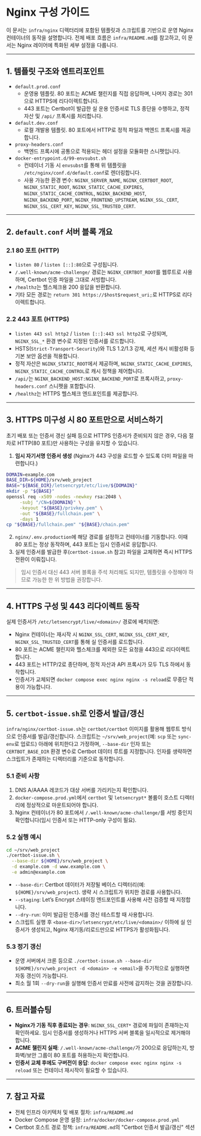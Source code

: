 # Nginx 구성 가이드

이 문서는 `infra/nginx` 디렉터리에 포함된 템플릿과 스크립트를 기반으로 운영 Nginx 컨테이너의 동작을 설명합니다. 전체 배포 흐름은 `infra/README.md`를 참고하고, 이 문서는 Nginx 레이어에 특화된 세부 설정을 다룹니다.

---

## 1. 템플릿 구조와 엔트리포인트

- `default.prod.conf`
  - 운영용 템플릿. 80 포트는 ACME 챌린지를 직접 응답하며, 나머지 경로는 301으로 HTTPS에 리다이렉트합니다.
  - 443 포트는 Certbot이 발급한 실 운용 인증서로 TLS 종단을 수행하고, 정적 자산 및 `/api/` 프록시를 처리합니다.
- `default.dev.conf`
  - 로컬 개발용 템플릿. 80 포트에서 HTTP로 정적 파일과 백엔드 프록시를 제공합니다.
- `proxy-headers.conf`
  - 백엔드 프록시에 공통으로 적용되는 헤더 설정을 모듈화한 스니펫입니다.
- `docker-entrypoint.d/99-envsubst.sh`
  - 컨테이너 기동 시 `envsubst`를 통해 위 템플릿을 `/etc/nginx/conf.d/default.conf`로 렌더링합니다.
  - 사용 가능한 환경 변수: `NGINX_SERVER_NAME`, `NGINX_CERTBOT_ROOT`, `NGINX_STATIC_ROOT`, `NGINX_STATIC_CACHE_EXPIRES`, `NGINX_STATIC_CACHE_CONTROL`, `NGINX_BACKEND_HOST`, `NGINX_BACKEND_PORT`, `NGINX_FRONTEND_UPSTREAM`, `NGINX_SSL_CERT`, `NGINX_SSL_CERT_KEY`, `NGINX_SSL_TRUSTED_CERT`.

---

## 2. `default.conf` 서버 블록 개요

### 2.1 80 포트 (HTTP)

- `listen 80` / `listen [::]:80`으로 구성됩니다.
- `/.well-known/acme-challenge/` 경로는 `NGINX_CERTBOT_ROOT`를 웹루트로 사용하며, Certbot 인증 파일을 그대로 서빙합니다.
- `/healthz`는 헬스체크용 200 응답을 반환합니다.
- 기타 모든 경로는 `return 301 https://$host$request_uri;`로 HTTPS로 리다이렉트합니다.

### 2.2 443 포트 (HTTPS)

- `listen 443 ssl http2` / `listen [::]:443 ssl http2`로 구성되며, `NGINX_SSL_*` 환경 변수로 지정된 인증서를 로드합니다.
- HSTS(`Strict-Transport-Security`)와 TLS 1.2/1.3 강제, 세션 캐시 비활성화 등 기본 보안 옵션을 적용합니다.
- 정적 자산은 `NGINX_STATIC_ROOT`에서 제공하며, `NGINX_STATIC_CACHE_EXPIRES`, `NGINX_STATIC_CACHE_CONTROL`로 캐시 정책을 제어합니다.
- `/api/`는 `NGINX_BACKEND_HOST:NGINX_BACKEND_PORT`로 프록시하고, `proxy-headers.conf` 스니펫을 포함합니다.
- `/healthz`는 HTTPS 헬스체크 엔드포인트를 제공합니다.

---

## 3. HTTPS 미구성 시 80 포트만으로 서비스하기

초기 배포 또는 인증서 갱신 실패 등으로 HTTPS 인증서가 준비되지 않은 경우, 다음 절차로 HTTP(80 포트)만 사용하는 구성을 유지할 수 있습니다.

1. **임시 자기서명 인증서 생성** (Nginx가 443 구성을 로드할 수 있도록 더미 파일을 마련합니다.)

```bash
DOMAIN=example.com
BASE_DIR=${HOME}/srv/web_project
BASE="${BASE_DIR}/letsencrypt/etc/live/${DOMAIN}"
mkdir -p "${BASE}"
openssl req -x509 -nodes -newkey rsa:2048 \
	 -subj "/CN=${DOMAIN}" \
	 -keyout "${BASE}/privkey.pem" \
	 -out "${BASE}/fullchain.pem" \
	 -days 1
cp "${BASE}/fullchain.pem" "${BASE}/chain.pem"
```

2. `nginx/.env.production`에 해당 경로를 설정하고 컨테이너를 기동합니다. 이때 80 포트는 정상 동작하며, 443 포트는 임시 인증서로 응답합니다.
3. 실제 인증서를 발급한 후(`certbot-issue.sh` 참고) 파일을 교체하면 즉시 HTTPS 전환이 이뤄집니다.

> 임시 인증서 대신 443 서버 블록을 주석 처리해도 되지만, 템플릿을 수정해야 하므로 가능한 한 위 방법을 권장합니다.

---

## 4. HTTPS 구성 및 443 리다이렉트 동작

실제 인증서가 `/etc/letsencrypt/live/<domain>/` 경로에 배치되면:

- Nginx 컨테이너는 재시작 시 `NGINX_SSL_CERT`, `NGINX_SSL_CERT_KEY`, `NGINX_SSL_TRUSTED_CERT`를 통해 실 인증서를 로드합니다.
- 80 포트는 ACME 챌린지와 헬스체크를 제외한 모든 요청을 443으로 리다이렉트합니다.
- 443 포트는 HTTP/2로 종단하며, 정적 자산과 API 프록시가 모두 TLS 하에서 동작합니다.
- 인증서가 교체되면 `docker compose exec nginx nginx -s reload`로 무중단 적용이 가능합니다.

---

## 5. `certbot-issue.sh`로 인증서 발급/갱신

`infra/nginx/certbot-issue.sh`는 `certbot/certbot` 이미지를 활용해 웹루트 방식으로 인증서를 발급/갱신합니다. 스크립트는 `~/srv/web_project`(예: `scp` 또는 `sync-env`로 업로드) 아래에 위치한다고 가정하며, `--base-dir` 인자 또는 `CERTBOT_BASE_DIR` 환경 변수로 Certbot 데이터 루트를 지정합니다. 인자를 생략하면 스크립트가 존재하는 디렉터리를 기준으로 동작합니다.

### 5.1 준비 사항

1. DNS A/AAAA 레코드가 대상 서버를 가리키는지 확인합니다.
2. `docker-compose.prod.yml`에서 `certbot` 및 `letsencrypt*` 볼륨이 호스트 디렉터리에 정상적으로 마운트되어야 합니다.
3. Nginx 컨테이너가 80 포트에서 `/.well-known/acme-challenge/`를 서빙 중인지 확인합니다(임시 인증서 또는 HTTP-only 구성이 필요).

### 5.2 실행 예시

```bash
cd ~/srv/web_project
./certbot-issue.sh \
  --base-dir ${HOME}/srv/web_project \
  -d example.com -d www.example.com \
  -e admin@example.com
```

- `--base-dir`: Certbot 데이터가 저장될 베이스 디렉터리(예: `${HOME}/srv/web_project`). 생략 시 스크립트가 위치한 경로를 사용합니다.
- `--staging`: Let’s Encrypt 스테이징 엔드포인트를 사용해 사전 검증할 때 지정합니다.
- `--dry-run`: 이미 발급된 인증서를 갱신 테스트할 때 사용합니다.
- 스크립트 실행 후 `<base-dir>/letsencrypt/etc/live/<domain>/` 이하에 실 인증서가 생성되고, Nginx 재기동/리로드만으로 HTTPS가 활성화됩니다.

### 5.3 정기 갱신

- 운영 서버에서 크론 등으로 `./certbot-issue.sh --base-dir ${HOME}/srv/web_project -d <domain> -e <email>`을 주기적으로 실행하면 자동 갱신이 가능합니다.
- 최소 월 1회 `--dry-run`을 실행해 인증서 만료를 사전에 감지하는 것을 권장합니다.

---

## 6. 트러블슈팅

- **Nginx가 기동 직후 종료되는 경우**: `NGINX_SSL_CERT*` 경로에 파일이 존재하는지 확인하세요. 임시 인증서를 생성하거나 HTTPS 서버 블록을 일시적으로 제거해야 합니다.
- **ACME 챌린지 실패**: `/.well-known/acme-challenge/`가 200으로 응답하는지, 방화벽/보안 그룹이 80 포트를 허용하는지 확인합니다.
- **인증서 교체 후에도 구버전이 응답**: `docker compose exec nginx nginx -s reload` 또는 컨테이너 재시작이 필요할 수 있습니다.

---

## 7. 참고 자료

- 전체 인프라 아키텍처 및 배포 절차: `infra/README.md`
- Docker Compose 운영 설정: `infra/docker/docker-compose.prod.yml`
- Certbot 호스트 경로 정책: `infra/README.md`의 "Certbot 인증서 발급/갱신" 섹션
